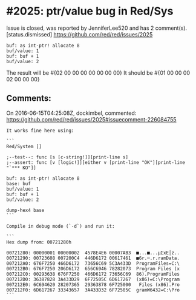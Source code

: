 
#2025: ptr/value bug in Red/Sys
================================================================================
Issue is closed, was reported by JenniferLee520 and has 2 comment(s).
[status.dismissed]
<https://github.com/red/red/issues/2025>

``` Red
buf: as int-ptr! allocate 8
buf/value: 1
buf: buf + 1
buf/value: 2
```

The result will be #{02 00 00 00  00 00 00 00}
It should be #{01 00 00 00  02 00 00 00}



Comments:
--------------------------------------------------------------------------------

On 2016-06-15T04:25:08Z, dockimbel, commented:
<https://github.com/red/red/issues/2025#issuecomment-226084755>

    It works fine here using:
    
    ```
    Red/System []
    
    ;--test--: func [s [c-string!]][print-line s]
    ;--assert: func [v [logic!]][either v [print-line "OK"][print-line "`*** KO"]]
    
    buf: as int-ptr! allocate 8
    base: buf
    buf/value: 1
    buf: buf + 1
    buf/value: 2
    
    dump-hex4 base
    ```
    
    Compile in debug mode (`-d`) and run it:
    
    ```
    Hex dump from: 00721280h
    
    00721280: 00000001 00000002  4578E4E6 00007AB3  ■...■...µΣxE│z..
    00721290: 00723608 007200C4  446D6172 00617461  ■6r.─.r.ramData.
    007212A0: 676F7250 466D6172  73656C69 5C3A433D  ProgramFiles=C:\
    007212B0: 676F7250 206D6172  656C6946 78282073  Program Files (x
    007212C0: 00293638 676F7250  466D6172 73656C69  86).ProgramFiles
    007212D0: 36387828 3A433D29  6F72505C 6D617267  (x86)=C:\Program
    007212E0: 6C694620 28207365  29363878 6F725000   Files (x86).Pro
    007212F0: 6D617267 33343657  3A433D32 6F72505C  gramW6432=C:\Pro
    ```

